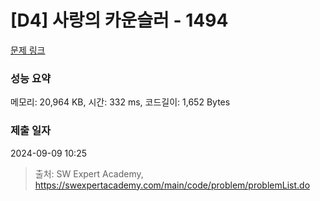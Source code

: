 # [D4] 사랑의 카운슬러 - 1494 

[문제 링크](https://swexpertacademy.com/main/code/problem/problemDetail.do?contestProbId=AV2b_WPaAEIBBASw) 

### 성능 요약

메모리: 20,964 KB, 시간: 332 ms, 코드길이: 1,652 Bytes

### 제출 일자

2024-09-09 10:25



> 출처: SW Expert Academy, https://swexpertacademy.com/main/code/problem/problemList.do